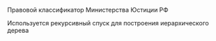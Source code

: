 Правовой классификатор Министерства Юстиции РФ

Используется рекурсивный спуск для построения иерархического дерева